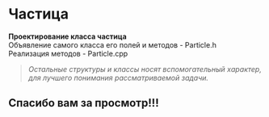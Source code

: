 # Частица
__Проектирование класса частица__\
Объявление самого класса его полей и методов - Particle.h\
Реализация методов - Particle.cpp
>*Остальные структуры и классы носят вспомогательный характер, для лучшего понимания рассматриваемой задачи.*
## Спасибо вам за просмотр!!!
